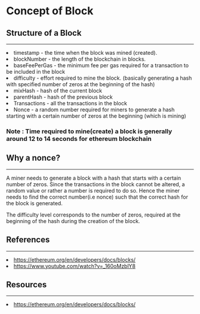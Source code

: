 # Concept of Block

## Structure of a Block

---
<li>timestamp - the time when the block was mined (created).
<li>blockNumber - the length of the blockchain in blocks.
<li>baseFeePerGas - the minimum fee per gas required for a transaction to be included in the block
<li>difficulty - effort required to mine the block. (basically generating a hash         with specified number of zeros at the beginning of the hash)
<li>mixHash - hash of the current block
<li>parentHash - hash of the previous block
<li>Transactions - all the transactions in the block
<li>Nonce - a random number required for miners to generate a hash starting with a certain number of zeros at the beginning (which is mining)

### Note : Time required to mine(create) a block is generally around 12 to 14 seconds for ethereum blockchain

## Why a nonce?

---
A miner needs to generate a block with a hash that starts with a certain number of zeros. Since the transactions in the block cannot be altered, a random value or rather a number is required to do so. Hence the miner needs to find the correct number(i.e nonce) such that the correct hash for the block is generated. 

The difficulty level corresponds to the number of zeros, required at the beginning of the hash during the creation of the block.

## References

---
<li><a href="https://ethereum.org/en/developers/docs/blocks/" target="_blank">https://ethereum.org/en/developers/docs/blocks/</a>
<li><a href="https://www.youtube.com/watch?v=_160oMzblY8" target="_blank">https://www.youtube.com/watch?v=_160oMzblY8</a>


## Resources

---
<li><a href="https://ethereum.org/en/developers/docs/blocks/" target="_blank">https://ethereum.org/en/developers/docs/blocks/</a>